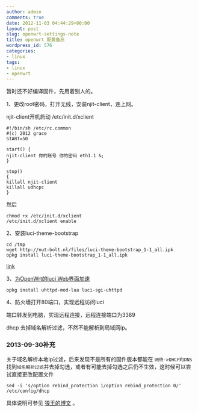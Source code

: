 ```yaml
---
author: admin
comments: true
date: 2012-11-03 04:44:29+00:00
layout: post
slug: openwrt-settings-note
title: openwrt 配置备忘
wordpress_id: 576
categories:
- linux
tags:
- linux
- openwrt
---
```


暂时还不好编译固件，先用着别人的。

1、更改root密码，打开无线，安装njit-client，连上网。

njit-client开机启动 /etc/init.d/xclient

	#!/bin/sh /etc/rc.common
	#(c) 2012 grace
	START=50

	start() {
	njit-client 你的账号 你的密码 eth1.1 &;
	}

	stop()
	{
	killall njit-client
	killall udhcpc
	}

然后 

	chmod +x /etc/init.d/xclient  
	/etc/init.d/xclient enable   






2、安装luci-theme-bootstrap

	cd /tmp
	wget http://nut-bolt.nl/files/luci-theme-bootstrap_1-1_all.ipk
	opkg install luci-theme-bootstrap_1-1_all.ipk

[link](http://nut-bolt.nl/2012/openwrt-bootstrap-theme-for-luci/)

3、[为OpenWrt的luci Web界面加速](http://www.vinoca.org/2012/09/07/%e4%b8%baopenwrt%e7%9a%84luci-web%e7%95%8c%e9%9d%a2%e5%8a%a0%e9%80%9f/)

	opkg install uhttpd-mod-lua luci-sgi-uhttpd
	
4、防火墙打开80端口，实现远程访问luci

端口转发到电脑，实现远程连接，远程连接端口为3389

dhcp 去掉域名解析过滤，不然不能解析到局域网ip。

### 2013-09-30补充

关于域名解析本地ip过滤，后来发现不是所有的固件版本都能在 `网络->DHCP和DNS` 找到`域名解析过滤`并去掉勾选，或者有可能去掉勾选之后仍不生效，这时候可以尝试直接更改配置文件

	sed -i 's/option rebind_protection 1/option rebind_protection 0/'  /etc/config/dhcp

具体说明可参见 [狼王的博文](http://chliny.me/?p=104171) 。
